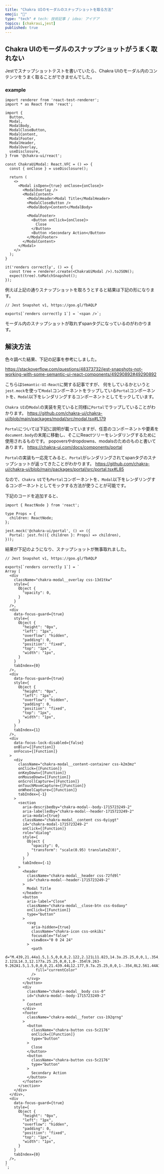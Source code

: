 ```yaml
---
title: "Chakra UIのモーダルのスナップショットを取る方法"
emoji: "🎃"
type: "tech" # tech: 技術記事 / idea: アイデア
topics: [chakraui,jest]
published: true
---
```


## Chakra UIのモーダルのスナップショットがうまく取れない
Jestでスナップショットテストを書いていたら、Chakra UIのモーダル内のコンテンツをうまく取ることができませんでした。

### example
```tsx
import renderer from 'react-test-renderer';
import * as React from 'react';

import {
  Button,
  Modal,
  ModalBody,
  ModalCloseButton,
  ModalContent,
  ModalFooter,
  ModalHeader,
  ModalOverlay,
  useDisclosure,
} from '@chakra-ui/react';

const ChakraUiModal: React.VFC = () => {
  const { onClose } = useDisclosure();

  return (
    <>
      <Modal isOpen={true} onClose={onClose}>
        <ModalOverlay />
        <ModalContent>
          <ModalHeader>Modal Title</ModalHeader>
          <ModalCloseButton />
          <ModalBody>Content</ModalBody>

          <ModalFooter>
            <Button onClick={onClose}>
              Close
            </Button>
            <Button >Secondary Action</Button>
          </ModalFooter>
        </ModalContent>
      </Modal>
    </>
  );
}

it('renders correctly', () => {
  const tree = renderer.create(<ChakraUiModal />).toJSON();
  expect(tree).toMatchSnapshot();
});
```

例えば上記の通りスナップショットを取ろうとすると結果は下記の形になります。

```
// Jest Snapshot v1, https://goo.gl/fbAQLP

exports[`renders correctly 1`] = `<span />`;
```

モーダル内のスナップショットが取れずspanタグになっているのがわかります。

## 解決方法
色々調べた結果、下記の記事を参考にしました。

https://stackoverflow.com/questions/48373732/jest-snapshots-not-working-with-some-semantic-ui-react-components/49290892#49290892

こちらは`Semantic-UI-React`に関する記事ですが、
何をしているかというと`jest.mock`を使って`Modal`コンポーネントをラップしている`Portal`コンポーネントを、`Modal`以下をレンダリングするコンポーネントとしてモックしています。

`Chakra UI`の`Modal`の実装を見ていると同様に`Portal`でラップしていることがわかります。
https://github.com/chakra-ui/chakra-ui/blob/main/packages/modal/src/modal.tsx#L179

`Portal`については下記に説明が載っていますが、任意のコンポーネントや要素を`document.body`の末尾に移動し、そこにReactツリーをレンダリングするために使用されるものです。
popoversやdropdowns、modalsのためのものと書いてあります。
https://chakra-ui.com/docs/components/portal

`Portal`の実装も一応見てみると、`Portal`がレンダリングされてspanタグのスナップショットが返ってきたことがわかります。
https://github.com/chakra-ui/chakra-ui/blob/main/packages/portal/src/portal.tsx#L85

なので、`Chakra UI`でも`Portal`コンポーネントを、`Modal`以下をレンダリングするコンポーネントとしてモックする方法が使うことが可能です。

下記のコードを追加すると、
```tsx
import { ReactNode } from 'react';

type Props = {
  children: ReactNode;
};

jest.mock('@chakra-ui/portal', () => ({
  Portal: jest.fn(({ children }: Props) => children),
}));
```

結果が下記のようになり、スナップショットが無事取れました。

```
// Jest Snapshot v1, https://goo.gl/fbAQLP

exports[`renders correctly 1`] = `
Array [
  <div
    className="chakra-modal__overlay css-13d1tkw"
    style={
      Object {
        "opacity": 0,
      }
    }
  />,
  <div
    data-focus-guard={true}
    style={
      Object {
        "height": "0px",
        "left": "1px",
        "overflow": "hidden",
        "padding": 0,
        "position": "fixed",
        "top": "1px",
        "width": "1px",
      }
    }
    tabIndex={0}
  />,
  <div
    data-focus-guard={true}
    style={
      Object {
        "height": "0px",
        "left": "1px",
        "overflow": "hidden",
        "padding": 0,
        "position": "fixed",
        "top": "1px",
        "width": "1px",
      }
    }
    tabIndex={1}
  />,
  <div
    data-focus-lock-disabled={false}
    onBlur={[Function]}
    onFocus={[Function]}
  >
    <div
      className="chakra-modal__content-container css-k2m3mz"
      onClick={[Function]}
      onKeyDown={[Function]}
      onMouseDown={[Function]}
      onScrollCapture={[Function]}
      onTouchMoveCapture={[Function]}
      onWheelCapture={[Function]}
      tabIndex={-1}
    >
      <section
        aria-describedby="chakra-modal--body-1715723249-2"
        aria-labelledby="chakra-modal--header-1715723249-2"
        aria-modal={true}
        className="chakra-modal__content css-6yiygt"
        id="chakra-modal-1715723249-2"
        onClick={[Function]}
        role="dialog"
        style={
          Object {
            "opacity": 0,
            "transform": "scale(0.95) translateZ(0)",
          }
        }
        tabIndex={-1}
      >
        <header
          className="chakra-modal__header css-72fd9l"
          id="chakra-modal--header-1715723249-2"
        >
          Modal Title
        </header>
        <button
          aria-label="Close"
          className="chakra-modal__close-btn css-6sdaxy"
          onClick={[Function]}
          type="button"
        >
          <svg
            aria-hidden={true}
            className="chakra-icon css-onkibi"
            focusable="false"
            viewBox="0 0 24 24"
          >
            <path
              d="M.439,21.44a1.5,1.5,0,0,0,2.122,2.121L11.823,14.3a.25.25,0,0,1,.354,0l9.262,9.263a1.5,1.5,0,1,0,2.122-2.121L14.3,12.177a.25.25,0,0,1,0-.354l9.263-9.262A1.5,1.5,0,0,0,21.439.44L12.177,9.7a.25.25,0,0,1-.354,0L2.561.44A1.5,1.5,0,0,0,.439,2.561L9.7,11.823a.25.25,0,0,1,0,.354Z"
              fill="currentColor"
            />
          </svg>
        </button>
        <div
          className="chakra-modal__body css-0"
          id="chakra-modal--body-1715723249-2"
        >
          Content
        </div>
        <footer
          className="chakra-modal__footer css-192qrng"
        >
          <button
            className="chakra-button css-5c2176"
            onClick={[Function]}
            type="button"
          >
            Close
          </button>
          <button
            className="chakra-button css-5c2176"
            type="button"
          >
            Secondary Action
          </button>
        </footer>
      </section>
    </div>
  </div>,
  <div
    data-focus-guard={true}
    style={
      Object {
        "height": "0px",
        "left": "1px",
        "overflow": "hidden",
        "padding": 0,
        "position": "fixed",
        "top": "1px",
        "width": "1px",
      }
    }
    tabIndex={0}
  />,
]
`;
```
